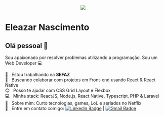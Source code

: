 <p align="center">
  <img width="auto" src="https://miro.medium.com/max/1360/1*VON9gHTrzeHZbHfXsqfzEA.gif">
</p>

# Eleazar Nascimento

## Olá pessoal 👋
Sou apaixonado por resolver problemas utilizando a programação.
Sou um Web Developer :computer:

 :rocket:  &nbsp; Estou trabalhando na **SEFAZ**
 <br/> :purple_heart: &nbsp; Buscando colaborar com projetos em Front-end usando React & React Native
 <br/> :blush: &nbsp; Posso te ajudar com CSS Grid Layout e Flexbox
 <br/> :computer: &nbsp; Minha stack: ReactJS, Node.js, React Native, Typescript, PHP & Laravel
 <br/> 💬  &nbsp; Sobre mim: Curto tecnologias, games, LoL e seriados no Netflix
 <br/> :email: &nbsp; Entre em contato comigo: [![Linkedin Badge](https://br.linkedin.com/in/eleazar-da-silva-nascimento-ba033816b)](https://www.linkedin.com/in/eleazar.nascimento/) 
| 
[![Gmail Badge](https://img.shields.io/badge/-eleazar.nascimento@gmail.com-c14438?style=flat-square&logo=Gmail&logoColor=white&link=mailto:eleazar.nascimento@gmail.com)](mailto:eleazar.nascimento@gmail.com)
